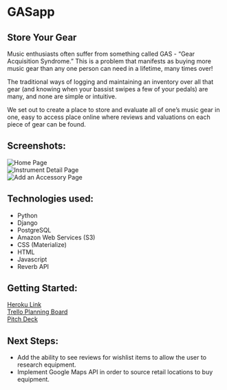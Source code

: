 # GASapp
## Store Your Gear

Music enthusiasts often suffer from something called GAS - “Gear Acquisition Syndrome.” This is a problem that manifests as buying more music gear than any one person can need in a lifetime, many times over!  

The traditional ways of logging and maintaining an inventory over all that gear (and knowing when your bassist swipes a few of your pedals) are many, and none are simple or intuitive.

We set out to create a place to store and evaluate all of one’s music gear in one, easy to access place online where reviews and valuations on each piece of gear can be found.

## Screenshots: 

![Home Page](link)<br>
![Instrument Detail Page](link)<br>
![Add an Accessory Page](link)

## Technologies used: 

- Python
- Django
- PostgreSQL
- Amazon Web Services (S3)
- CSS (Materialize)
- HTML
- Javascript
- Reverb API

## Getting Started:

[Heroku Link](https://gear-acquisition-syndrome.herokuapp.com/)<br> 
[Trello Planning Board](https://trello.com/b/vlJ9rfaW/project-3)<br>
[Pitch Deck](https://docs.google.com/presentation/d/1ZrZkFDF9FKLsturrjH6daW58r1PukoXLl86zgAt2a8U/edit#slide=id.g8a76f2b64d_0_70)

## Next Steps: 

- Add the ability to see reviews for wishlist items to allow the user to research equipment.
- Implement Google Maps API in order to source retail locations to buy equipment. 